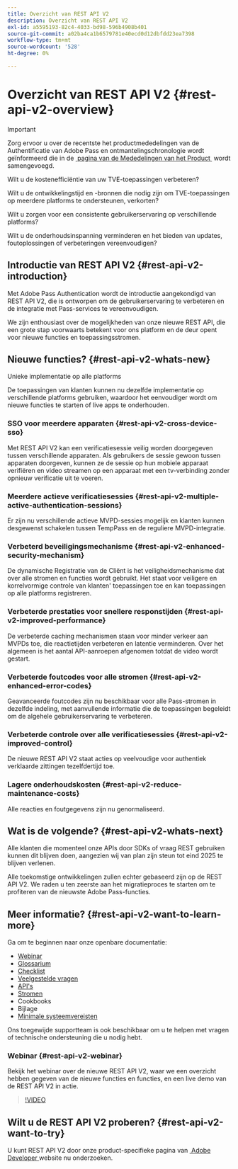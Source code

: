 ```yaml
---
title: Overzicht van REST API V2
description: Overzicht van REST API V2
exl-id: a5595193-82c4-4033-bd98-596b4908b401
source-git-commit: a02ba4ca1b6579781e40ecd0d12dbfdd23ea7398
workflow-type: tm+mt
source-wordcount: '528'
ht-degree: 0%

---
```


# Overzicht van REST API V2 {#rest-api-v2-overview}

>[!IMPORTANT]
>
> Zorg ervoor u over de recentste het productmededelingen van de Authentificatie van Adobe Pass en ontmantelingschronologie wordt geïnformeerd die in de [&#x200B; pagina van de Mededelingen van het Product &#x200B;](/help/authentication/product-announcements.md) wordt samengevoegd.

Wilt u de kostenefficiëntie van uw TVE-toepassingen verbeteren?

Wilt u de ontwikkelingstijd en -bronnen die nodig zijn om TVE-toepassingen op meerdere platforms te ondersteunen, verkorten?

Wilt u zorgen voor een consistente gebruikerservaring op verschillende platforms?

Wilt u de onderhoudsinspanning verminderen en het bieden van updates, foutoplossingen of verbeteringen vereenvoudigen?

## Introductie van REST API V2 {#rest-api-v2-introduction}

Met Adobe Pass Authentication wordt de introductie aangekondigd van REST API V2, die is ontworpen om de gebruikerservaring te verbeteren en de integratie met Pass-services te vereenvoudigen.

We zijn enthousiast over de mogelijkheden van onze nieuwe REST API, die een grote stap voorwaarts betekent voor ons platform en de deur opent voor nieuwe functies en toepassingsstromen.

## Nieuwe functies? {#rest-api-v2-whats-new}

Unieke implementatie op alle platforms

De toepassingen van klanten kunnen nu dezelfde implementatie op verschillende platforms gebruiken, waardoor het eenvoudiger wordt om nieuwe functies te starten of live apps te onderhouden.

### SSO voor meerdere apparaten {#rest-api-v2-cross-device-sso}

Met REST API V2 kan een verificatiesessie veilig worden doorgegeven tussen verschillende apparaten. Als gebruikers de sessie gewoon tussen apparaten doorgeven, kunnen ze de sessie op hun mobiele apparaat verifiëren en video streamen op een apparaat met een tv-verbinding zonder opnieuw verificatie uit te voeren.

### Meerdere actieve verificatiesessies {#rest-api-v2-multiple-active-authentication-sessions}

Er zijn nu verschillende actieve MVPD-sessies mogelijk en klanten kunnen desgewenst schakelen tussen TempPass en de reguliere MVPD-integratie.

### Verbeterd beveiligingsmechanisme {#rest-api-v2-enhanced-security-mechanism}

De dynamische Registratie van de Cliënt is het veiligheidsmechanisme dat over alle stromen en functies wordt gebruikt. Het staat voor veiligere en korrelvormige controle van klanten&#39; toepassingen toe en kan toepassingen op alle platforms registreren.

### Verbeterde prestaties voor snellere responstijden {#rest-api-v2-improved-performance}

De verbeterde caching mechanismen staan voor minder verkeer aan MVPDs toe, die reactietijden verbeteren en latentie verminderen. Over het algemeen is het aantal API-aanroepen afgenomen totdat de video wordt gestart.

### Verbeterde foutcodes voor alle stromen {#rest-api-v2-enhanced-error-codes}

Geavanceerde foutcodes zijn nu beschikbaar voor alle Pass-stromen in dezelfde indeling, met aanvullende informatie die de toepassingen begeleidt om de algehele gebruikerservaring te verbeteren.

### Verbeterde controle over alle verificatiesessies {#rest-api-v2-improved-control}

De nieuwe REST API V2 staat acties op veelvoudige voor authentiek verklaarde zittingen tezelfdertijd toe.

### Lagere onderhoudskosten {#rest-api-v2-reduce-maintenance-costs}

Alle reacties en foutgegevens zijn nu genormaliseerd.

## Wat is de volgende? {#rest-api-v2-whats-next}

Alle klanten die momenteel onze APIs door SDKs of vraag REST gebruiken kunnen dit blijven doen, aangezien wij van plan zijn steun tot eind 2025 te blijven verlenen.

Alle toekomstige ontwikkelingen zullen echter gebaseerd zijn op de REST API V2. We raden u ten zeerste aan het migratieproces te starten om te profiteren van de nieuwste Adobe Pass-functies.

## Meer informatie? {#rest-api-v2-want-to-learn-more}

Ga om te beginnen naar onze openbare documentatie:

- [Webinar](#rest-api-v2-webinar)
- [Glossarium](rest-api-v2-glossary.md)
- [Checklist](rest-api-v2-checklist.md)
- [Veelgestelde vragen](rest-api-v2-faqs.md)
- [API&#39;s](apis/rest-api-v2-apis-overview.md)
- [Stromen](flows/rest-api-v2-flows-overview.md)
- Cookbooks
- Bijlage
- [Minimale systeemvereisten](/help/authentication/integration-guide-programmers/minimum-system-requirements.md)

Ons toegewijde supportteam is ook beschikbaar om u te helpen met vragen of technische ondersteuning die u nodig hebt.

### Webinar {#rest-api-v2-webinar}

Bekijk het webinar over de nieuwe REST API V2, waar we een overzicht hebben gegeven van de nieuwe functies en functies, en een live demo van de REST API V2 in actie.

>[!VIDEO](https://video.tv.adobe.com/v/3457461/?quality=12&learn=on)

## Wilt u de REST API V2 proberen? {#rest-api-v2-want-to-try}

U kunt REST API V2 door onze product-specifieke pagina van [&#x200B; Adobe Developer &#x200B;](https://developer.adobe.com/adobe-pass/) website nu onderzoeken.
